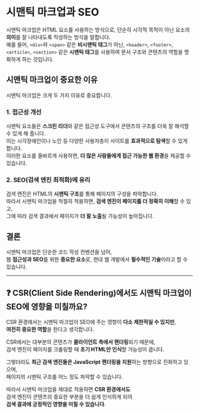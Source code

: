 # 시맨틱 마크업과 SEO

시맨틱 마크업은 HTML 요소를 사용하는 방식으로, 단순히 시각적 목적이 아닌 요소의 **의미**를 잘 나타내도록 작성하는 방식을 말합니다.  
예를 들어, `<div>`와 `<span>` 같은 **비시맨틱 태그**가 아닌, `<header>`, `<footer>`, `<article>`, `<section>` 같은 **시맨틱 태그**를 사용하여 문서 구조와 콘텐츠의 역할을 명확하게 하는 것입니다.

## 시맨틱 마크업이 중요한 이유

시맨틱 마크업은 크게 두 가지 이유로 중요합니다.

### 1. 접근성 개선

시맨틱 요소들은 **스크린 리더**와 같은 접근성 도구에서 콘텐츠의 구조를 더욱 잘 해석할 수 있게 해 줍니다.  
이는 시각장애인이나 노인 등 다양한 사용자층이 사이트를 **효과적으로 탐색**할 수 있게 합니다.  
이러한 요소를 올바르게 사용하면, **더 많은 사람들에게 접근 가능한 웹 환경**을 제공할 수 있습니다.

### 2. SEO(검색 엔진 최적화)에 유리

검색 엔진은 HTML의 **시맨틱 구조**를 통해 페이지의 구성을 파악합니다.  
따라서 시맨틱 마크업을 적절히 적용하면, **검색 엔진이 페이지를 더 정확히 이해**할 수 있고,  
그에 따라 검색 결과에서 페이지가 **더 잘 노출**될 가능성이 높아집니다.

## 결론

시맨틱 마크업은 단순한 코드 작성 컨벤션을 넘어,  
웹 **접근성과 SEO**를 위한 **중요한 요소**로, 현대 웹 개발에서 **필수적인 기술**이라고 할 수 있습니다.

---

## ❓ CSR(Client Side Rendering)에서도 시맨틱 마크업이 SEO에 영향을 미칠까요?

CSR 환경에서는 시맨틱 마크업이 SEO에 주는 영향이 **다소 제한적일 수 있지만**,  
**여전히 중요한 역할**을 한다고 생각합니다.

CSR에서는 대부분의 콘텐츠가 **클라이언트 측에서 렌더링**되기 때문에,  
검색 엔진이 페이지를 크롤링할 때 **초기 HTML만 인식**할 가능성이 큽니다.  

그렇더라도 **최근 검색 엔진들은 JavaScript 렌더링을 지원**하는 방향으로 진화하고 있으며,  
페이지의 시맨틱 구조를 어느 정도 파악할 수 있습니다.

따라서 시맨틱 마크업을 제대로 적용하면 **CSR 환경에서도**  
검색 엔진이 콘텐츠의 중요한 부분을 더 쉽게 인식하게 되어  
**검색 결과에 긍정적인 영향을 미칠 수 있습니다**.
